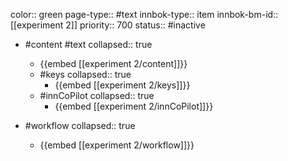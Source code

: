 color:: green
page-type:: #text
innbok-type:: item
innbok-bm-id:: [[experiment 2]]
priority:: 700
status:: #inactive

- #content #text
  collapsed:: true
	- {{embed [[experiment 2/content]]}}
  - #keys
    collapsed:: true
	  - {{embed [[experiment 2/keys]]}}
  - #innCoPilot
    collapsed:: true
	  - {{embed [[experiment 2/innCoPilot]]}}

- #workflow
  collapsed:: true
	- {{embed [[experiment 2/workflow]]}}

